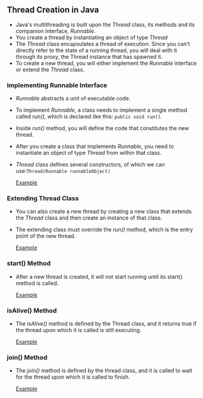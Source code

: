 ## Thread Creation in Java

- Java's multithreading is built upon the *Thread* class, its methods and its companion interface, *Runnable*.
- You create a thread by instantiating an object of type *Thread*
- The *Thread* class encapsulates a thread of execution. Since you can't directly refer to the state of a running thread, you will deal with it through
its proxy, the Thread instance that has spawned it.
- To create a new thread, you will either implement the *Runnable* interface or extend the *Thread* class.

### Implementing Runnable Interface
- *Runnable* abstracts a unit of executable code.
- To implement *Runnable*, a class needs to implement a single method called *run()*, which is declared like this:
`public void run()`. 
- Inside *run()* method, you will define the code that constitutes the new thread.
- After you create a class that implements *Runnable*, you need to instantiate an object of type *Thread* from within that class.
- *Thread* class defines several constructors, of which we can use:`Thread(Runnable runnableObject)`

  [Example](../examples/thread-basics/ThreadCreationUsingRunnable.java)

### Extending Thread Class
- You can also create a new thread by creating a new class that extends the *Thread* class and then create an instance of that class.
- The extending class must override the *run()* method, which is the entry point of the new thread.

  [Example](../examples/thread-basics/ThreadCreationUsingThreadClass.java)

### start() Method
- After a new thread is created, it will not start running until its start() method is called.

  [Example](../examples/thread-basics/ThreadCreationUsingThreadClass.java)

### isAlive() Method
- The *isAlive()* method is defined by the Thread class, and it returns true if the thread upon which it is called is still executing.

  [Example](../examples/thread-basics/JoinIsAliveMethodsExample.java)

### join() Method
- The *join()* method is defined by the thread class, and it is called to wait for the thread upon which it is called to finish.

  [Example](../examples/thread-basics/JoinIsAliveMethodsExample.java)